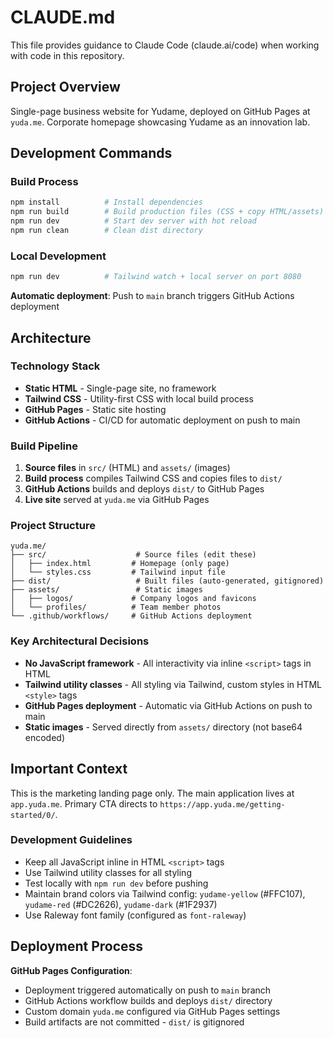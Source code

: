 # CLAUDE.md

This file provides guidance to Claude Code (claude.ai/code) when working with code in this repository.

## Project Overview

Single-page business website for Yudame, deployed on GitHub Pages at `yuda.me`. Corporate homepage showcasing Yudame as an innovation lab.

## Development Commands

### Build Process
```bash
npm install          # Install dependencies
npm run build        # Build production files (CSS + copy HTML/assets)
npm run dev          # Start dev server with hot reload
npm run clean        # Clean dist directory
```

### Local Development
```bash
npm run dev          # Tailwind watch + local server on port 8080
```

**Automatic deployment**: Push to `main` branch triggers GitHub Actions deployment

## Architecture

### Technology Stack
- **Static HTML** - Single-page site, no framework
- **Tailwind CSS** - Utility-first CSS with local build process
- **GitHub Pages** - Static site hosting
- **GitHub Actions** - CI/CD for automatic deployment on push to main

### Build Pipeline
1. **Source files** in `src/` (HTML) and `assets/` (images)
2. **Build process** compiles Tailwind CSS and copies files to `dist/`
3. **GitHub Actions** builds and deploys `dist/` to GitHub Pages
4. **Live site** served at `yuda.me` via GitHub Pages

### Project Structure
```
yuda.me/
├── src/                    # Source files (edit these)
│   ├── index.html         # Homepage (only page)
│   └── styles.css         # Tailwind input file
├── dist/                   # Built files (auto-generated, gitignored)
├── assets/                 # Static images
│   ├── logos/             # Company logos and favicons
│   └── profiles/          # Team member photos
└── .github/workflows/     # GitHub Actions deployment
```

### Key Architectural Decisions
- **No JavaScript framework** - All interactivity via inline `<script>` tags in HTML
- **Tailwind utility classes** - All styling via Tailwind, custom styles in HTML `<style>` tags
- **GitHub Pages deployment** - Automatic via GitHub Actions on push to main
- **Static images** - Served directly from `assets/` directory (not base64 encoded)

## Important Context

This is the marketing landing page only. The main application lives at `app.yuda.me`. Primary CTA directs to `https://app.yuda.me/getting-started/0/`.

### Development Guidelines
- Keep all JavaScript inline in HTML `<script>` tags
- Use Tailwind utility classes for all styling
- Test locally with `npm run dev` before pushing
- Maintain brand colors via Tailwind config: `yudame-yellow` (#FFC107), `yudame-red` (#DC2626), `yudame-dark` (#1F2937)
- Use Raleway font family (configured as `font-raleway`)

## Deployment Process

**GitHub Pages Configuration**:
- Deployment triggered automatically on push to `main` branch
- GitHub Actions workflow builds and deploys `dist/` directory
- Custom domain `yuda.me` configured via GitHub Pages settings
- Build artifacts are not committed - `dist/` is gitignored